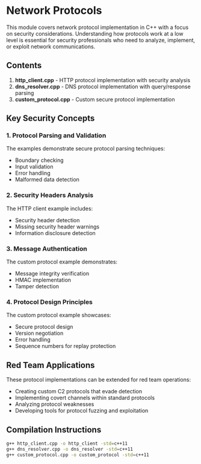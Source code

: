 # Network Protocols

This module covers network protocol implementation in C++ with a focus on security considerations. Understanding how protocols work at a low level is essential for security professionals who need to analyze, implement, or exploit network communications.

## Contents

1. **http_client.cpp** - HTTP protocol implementation with security analysis
2. **dns_resolver.cpp** - DNS protocol implementation with query/response parsing
3. **custom_protocol.cpp** - Custom secure protocol implementation

## Key Security Concepts

### 1. Protocol Parsing and Validation
The examples demonstrate secure protocol parsing techniques:
- Boundary checking
- Input validation
- Error handling
- Malformed data detection

### 2. Security Headers Analysis
The HTTP client example includes:
- Security header detection
- Missing security header warnings
- Information disclosure detection

### 3. Message Authentication
The custom protocol example demonstrates:
- Message integrity verification
- HMAC implementation
- Tamper detection

### 4. Protocol Design Principles
The custom protocol example showcases:
- Secure protocol design
- Version negotiation
- Error handling
- Sequence numbers for replay protection

## Red Team Applications

These protocol implementations can be extended for red team operations:
- Creating custom C2 protocols that evade detection
- Implementing covert channels within standard protocols
- Analyzing protocol weaknesses
- Developing tools for protocol fuzzing and exploitation

## Compilation Instructions

```bash
g++ http_client.cpp -o http_client -std=c++11
g++ dns_resolver.cpp -o dns_resolver -std=c++11
g++ custom_protocol.cpp -o custom_protocol -std=c++11

